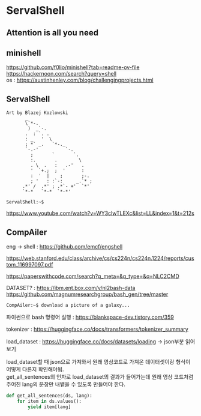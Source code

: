 # ServalShell
## Attention is all you need
## minishell 
https://github.com/f0lio/minishell?tab=readme-ov-file  
https://hackernoon.com/search?query=shell    
os : https://austinhenley.com/blog/challengingprojects.html  

## ServalShell
```
Art by Blazej Kozlowski
       _                        
       \`*-.                    
        )  _`-.                 
       .  : `. .                
       : _   '  \               
       ; *` _.   `*-._          
       `-.-'          `-.       
         ;       `       `.     
         :.       .        \    
         . \  .   :   .-'   .   
         '  `+.;  ;  '      :   
         :  '  |    ;       ;-. 
         ; '   : :`-:     _.`* ;
      .*' /  .*' ; .*`- +'  `*' 
      `*-*   `*-*  `*-*'
                                          
ServalShell:~$
```

https://www.youtube.com/watch?v=WY3clwTLEXc&list=LL&index=1&t=212s

## CompAiler
eng -> shell : https://github.com/emcf/engshell

https://web.stanford.edu/class/archive/cs/cs224n/cs224n.1224/reports/custom_116997097.pdf

https://paperswithcode.com/search?q_meta=&q_type=&q=NLC2CMD

DATASET? : https://ibm.ent.box.com/v/nl2bash-data  
https://github.com/magnumresearchgroup/bash_gen/tree/master  

`CompAiler:~$ download a picture of a galaxy...`

파이썬으로 bash 명령어 실행 : https://blankspace-dev.tistory.com/359

tokenizer : https://huggingface.co/docs/transformers/tokenizer_summary

load_dataset : https://huggingface.co/docs/datasets/loading -> json부분 읽어보기

load_dataset할 때 json으로 가져와서 원래 영상코드로 가져온 데이터셋이랑 형식이 어떻게 다른지 확인해야됨.  
get_all_sentences의 인자로 load_dataset의 결과가 들어가는데 원래 영상 코드처럼 주어진 lang의 문장만 내뱉을 수 있도록 만들어야 한다.
```py
def get_all_sentences(ds, lang):
    for item in ds.values():
        yield item[lang]
```







